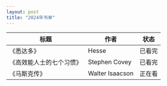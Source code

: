 ```yaml
---
layout: post
title: "2024年书单"
---
```


| 标题                   | 作者            | 状态   |
| ---                    | ---             | ---    |
|《悉达多》              | Hesse           | 已看完 |
|《高效能人士的七个习惯》| Stephen Covey   | 已看完 |
|《马斯克传》            | Walter Isaacson | 正在看 |

